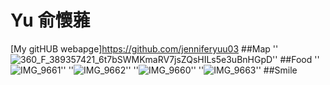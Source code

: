 # Yu 俞懷蕥
[My gitHUB webapge]https://github.com/jenniferyuu03
##Map
''![360_F_389357421_6t7bSWMKmaRV7jsZQsHILs5e3uBnHGpD](https://github.com/user-attachments/assets/ff8ce2ee-2023-426c-966a-cdd66ae76ec0)''
##Food
''![IMG_9661](https://github.com/user-attachments/assets/032796bd-74b7-460b-9fd9-dc212381fce3)''
''![IMG_9662](https://github.com/user-attachments/assets/7f9e1988-b005-4ed1-b023-28e9ff00bd2c)''
''![IMG_9660](https://github.com/user-attachments/assets/c0f69405-83b9-40b3-8e8a-27f03f23af9c)''
''![IMG_9663](https://github.com/user-attachments/assets/ff17d4a6-bdc1-45e1-aadd-32d359515fe6)''
##Smile





